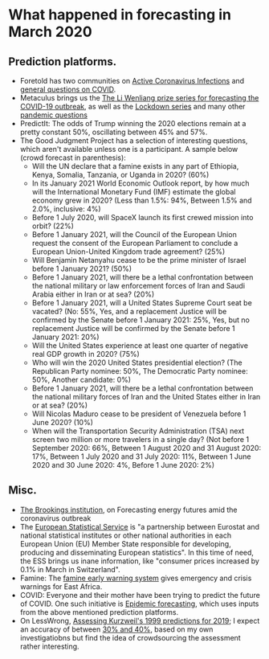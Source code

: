 What happened in forecasting in March 2020
==========================================

## Prediction platforms.
- Foretold has two communities on [Active Coronavirus Infections](https://www.foretold.io/c/1dd5b83a-075c-4c9f-b896-3172ec899f26) and [general questions on COVID](https://www.foretold.io/c/c47c6bc8-2c9b-4a83-9583-d1ed80a40fa2).
- Metaculus brings us the [The Li Wenliang prize series for forecasting the COVID-19 outbreak](https://www.metaculus.com/questions/3667/the-li-wenliang-prize-series-for-forecasting-the-covid-19-outbreak/), as well as the [Lockdown series](https://pandemic.metaculus.com/lockdown/) and many other [pandemic questions](https://www.metaculus.com/questions/?search=cat:series--pandemics)
- PredictIt: The odds of Trump winning the 2020 elections remain at a pretty constant 50%, oscillating between 45% and 57%.	
- The Good Judgment Project has a selection of interesting questions, which aren't available unless one is a participant. A sample below (crowd forecast in parenthesis):
    - Will the UN declare that a famine exists in any part of Ethiopia, Kenya, Somalia, Tanzania, or Uganda in 2020? (60%)
    - In its January 2021 World Economic Outlook report, by how much will the International Monetary Fund (IMF) estimate the global economy grew in 2020? (Less than 1.5%: 94%, Between 1.5% and 2.0%, inclusive: 4%)
    - Before 1 July 2020, will SpaceX launch its first crewed mission into orbit? (22%)
    - Before 1 January 2021, will the Council of the European Union request the consent of the European Parliament to conclude a European Union-United Kingdom trade agreement? (25%)
    - Will Benjamin Netanyahu cease to be the prime minister of Israel before 1 January 2021? (50%)
    - Before 1 January 2021, will there be a lethal confrontation between the national military or law enforcement forces of Iran and Saudi Arabia either in Iran or at sea? (20%)
    - Before 1 January 2021, will a United States Supreme Court seat be vacated? (No: 55%, Yes, and a replacement Justice will be confirmed by the Senate before 1 January 2021: 25%, Yes, but no replacement Justice will be confirmed by the Senate before 1 January 2021: 20%)
    - Will the United States experience at least one quarter of negative real GDP growth in 2020? (75%) 
    - Who will win the 2020 United States presidential election? (The Republican Party nominee: 50%, The Democratic Party nominee: 50%, Another candidate: 0%)
    - Before 1 January 2021, will there be a lethal confrontation between the national military forces of Iran and the United States either in Iran or at sea? (20%)
    - Will Nicolas Maduro cease to be president of Venezuela before 1 June 2020? (10%)
    - When will the Transportation Security Administration (TSA) next screen two million or more travelers in a single day? (Not before 1 September 2020: 66%, Between 1 August 2020 and 31 August 2020: 17%, Between 1 July 2020 and 31 July 2020: 11%, Between 1 June 2020 and 30 June 2020: 4%, Before 1 June 2020: 2%)

## Misc.
- [The Brookings institution](https://www.brookings.edu/blog/order-from-chaos/2020/04/03/forecasting-energy-futures-amid-the-coronavirus-outbreak/), on Forecasting energy futures amid the coronavirus outbreak
- The [European Statistical Service]() is "a partnership between Eurostat and national statistical institutes or other national authorities in each European Union (EU) Member State responsible for developing, producing and disseminating European statistics". In this time of need, the ESS brings us inane information, like "consumer prices increased by 0.1% in March in Switzerland".
- Famine: The [famine early warning system](https://fews.net/) gives emergency and crisis warnings for East Africa.
- COVID: Everyone and their mother have been trying to predict the future of COVID. One such initiative is [Epidemic forecasting](http://epidemicforecasting.org/), which uses inputs from the above mentioned prediction platforms.
- On LessWrong, [Assessing Kurzweil's 1999 predictions for 2019](https://www.lesswrong.com/posts/GhDfTAtRMxcTqAFmc/assessing-kurzweil-s-1999-predictions-for-2019); I expect an accuracy of between [30% and 40%](https://nunosempere.github.io/rat/KurzweilPredictionsForThe2010s.html), based on my own investigatiobns but find the idea of crowdsourcing the assessment rather interesting.
